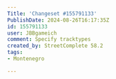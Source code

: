 ```yaml
---
Title: 'Changeset #155791133'
PublishDate: 2024-08-26T16:17:35Z
id: 155791133
user: JBBgameich
comment: Specify tracktypes
created_by: StreetComplete 58.2
tags:
- Montenegro

---
```

